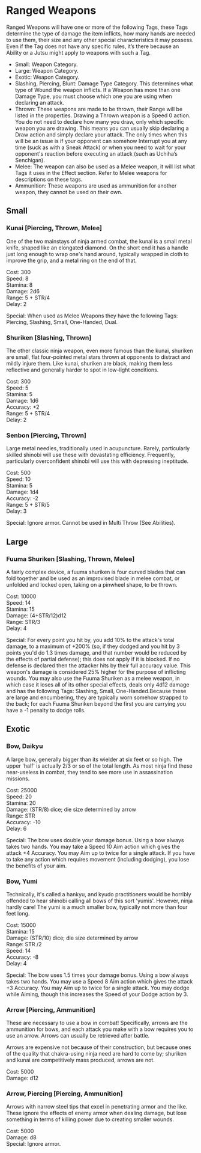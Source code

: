 # **Ranged Weapons**

Ranged Weapons will have one or more of the following Tags, these Tags determine the type of damage the item inflicts, how many hands are needed to use them, their size and any other special characteristics it may possess. Even if the Tag does not have any specific rules, it’s there because an Ability or a Jutsu might apply to weapons with such a Tag.

* Small: Weapon Category.  
* Large: Weapon Category.  
* Exotic: Weapon Category.  
* Slashing, Piercing, Blunt: Damage Type Category. This determines what type of Wound the weapon inflicts. If a Weapon has more than one Damage Type, you must choose which one you are using when declaring an attack.  
* Thrown: These weapons are made to be thrown, their Range will be listed in the properties. Drawing a Thrown weapon is a Speed 0 action. You do not need to declare how many you draw, only which specific weapon you are drawing. This means you can usually skip declaring a Draw action and simply declare your attack. The only times when this will be an issue is if your opponent can somehow Interrupt you at any time (suck as with a Sneak Attack) or when you need to wait for your opponent's reaction before executing an attack (such as Uchiha’s Senchigan).  
* Melee: The weapon can also be used as a Melee weapon, it will list what Tags it uses in the Effect section. Refer to Melee weapons for descriptions on these tags.  
* Ammunition: These weapons are used as ammunition for another weapon, they cannot be used on their own.

## **Small**

### **Kunai \[Piercing, Thrown, Melee\]**

One of the two mainstays of ninja armed combat, the kunai is a small metal knife, shaped like an elongated diamond. On the short end it has a handle just long enough to wrap one's hand around, typically wrapped in cloth to improve the grip, and a metal ring on the end of that.

Cost: 300  
Speed: 8  
Stamina: 8  
Damage: 2d6  
Range: 5 \+ STR/4  
Delay: 2

Special: When used as Melee Weapons they have the following Tags: Piercing, Slashing, Small, One-Handed, Dual. 

### **Shuriken \[Slashing, Thrown\]**

The other classic ninja weapon, even more famous than the kunai, shuriken are small, flat four-pointed metal stars thrown at opponents to distract and mildly injure them. Like kunai, shuriken are black, making them less reflective and generally harder to spot in low-light conditions.

Cost: 300  
Speed: 5  
Stamina: 5  
Damage: 1d6  
Accuracy: \+2  
Range: 5 \+ STR/4  
Delay: 2

### **Senbon \[Piercing, Thrown\]**

Large metal needles, traditionally used in acupuncture. Rarely, particularly skilled shinobi will use these with devastating efficiency. Frequently, particularly overconfident shinobi will use this with depressing ineptitude.

Cost: 500  
Speed: 10  
Stamina: 5  
Damage: 1d4  
Accuracy: \-2  
Range: 5 \+ STR/5  
Delay: 3

Special: Ignore armor. Cannot be used in Multi Throw (See Abilities).

## **Large**

### **Fuuma Shuriken \[Slashing, Thrown, Melee\]**

A fairly complex device, a fuuma shuriken is four curved blades that can fold together and be used as an improvised blade in melee combat, or unfolded and locked open, taking on a pinwheel shape, to be thrown.

Cost: 10000  
Speed: 14  
Stamina: 15  
Damage: (4+STR/12)d12  
Range: STR/3  
Delay: 4

Special: For every point you hit by, you add 10% to the attack's total damage, to a maximum of \+200% (so, if they dodged and you hit by 3 points you'd do 1.3 times damage, and that number would be reduced by the effects of partial defense); this does not apply if it is blocked. If no defense is declared then the attacker hits by their full accuracy value. This weapon's damage is considered 25% higher for the purpose of inflicting wounds. You may also use the Fuuma Shuriken as a melee weapon, in which case it loses all of its other special effects, deals only 4d12 damage and has the following Tags: Slashing, Small, One-Handed.Because these are large and encumbering, they are typically worn somehow strapped to the back; for each Fuuma Shuriken beyond the first you are carrying you have a \-1 penalty to dodge rolls.

## **Exotic**

### **Bow, Daikyu**

A large bow, generally bigger than its wielder at six feet or so high. The upper 'half' is actually 2/3 or so of the total length. As most ninja find these near-useless in combat, they tend to see more use in assassination missions.

Cost: 25000  
Speed: 20  
Stamina: 20  
Damage: (STR/8) dice; die size determined by arrow  
Range: STR  
Accuracy: \-10  
Delay: 6

Special: The bow uses double your damage bonus. Using a bow always takes two hands. You may take a Speed 10 Aim action which gives the attack \+4 Accuracy. You may Aim up to twice for a single attack. If you have to take any action which requires movement (including dodging), you lose the benefits of your aim.

### **Bow, Yumi**

Technically, it's called a hankyu, and kyudo practitioners would be horribly offended to hear shinobi calling all bows of this sort 'yumis'. However, ninja hardly care\! The yumi is a much smaller bow, typically not more than four feet long.

Cost: 15000  
Stamina: 15  
Damage: (STR/10) dice; die size determined by arrow  
Range: STR /2  
Speed: 14  
Accuracy: \-8  
Delay: 4

Special: The bow uses 1.5 times your damage bonus. Using a bow always takes two hands. You may use a Speed 8 Aim action which gives the attack \+3 Accuracy. You may Aim up to twice for a single attack. You may dodge while Aiming, though this increases the Speed of your Dodge action by 3\.

### **Arrow \[Piercing, Ammunition\]**

These are necessary to use a bow in combat\! Specifically, arrows are the ammunition for bows, and each attack you make with a bow requires you to use an arrow. Arrows can usually be retrieved after battle.

Arrows are expensive not because of their construction, but because ones of the quality that chakra-using ninja need are hard to come by; shuriken and kunai are competitively mass produced, arrows are not.

Cost: 5000  
Damage: d12

### **Arrow, Piercing \[Piercing, Ammunition\]**

Arrows with narrow steel tips that excel in penetrating armor and the like. These ignore the effects of enemy armor when dealing damage, but lose something in terms of killing power due to creating smaller wounds.

Cost: 5000  
Damage: d8  
Special: Ignore armor.

 

